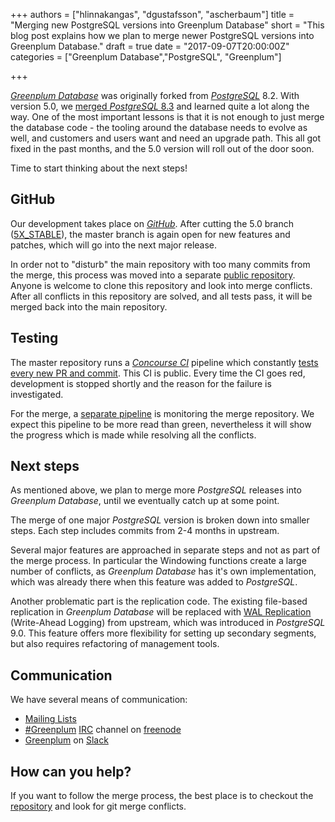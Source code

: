 +++
authors = ["hlinnakangas", "dgustafsson", "ascherbaum"]
title = "Merging new PostgreSQL versions into Greenplum Database"
short = "This blog post explains how we plan to merge newer PostgreSQL versions into Greenplum Database."
draft = true
date = "2017-09-07T20:00:00Z"
categories = ["Greenplum Database","PostgreSQL", "Greenplum"]

+++

[_Greenplum Database_](http://greenplum.org/) was originally forked from [_PostgreSQL_](https://www.postgresql.org/) 8.2. With version 5.0, we [merged _PostgreSQL_ 8.3](http://engineering.pivotal.io/post/gpdb_merge_with_postgresql_8.3/) and learned quite a lot along the way. One of the most important lessons is that it is not enough to just merge the database code - the tooling around the database needs to evolve as well, and customers and users want and need an upgrade path. This all got fixed in the past months, and the 5.0 version will roll out of the door soon.

Time to start thinking about the next steps!

## GitHub

Our development takes place on [_GitHub_](https://github.com/greenplum-db/gpdb). After cutting the 5.0 branch ([5X_STABLE](https://github.com/greenplum-db/gpdb/tree/5X_STABLE)), the master branch is again open for new features and patches, which will go into the next major release.

In order not to "disturb" the main repository with too many commits from the merge, this process was moved into a separate [public repository](https://github.com/greenplum-db/gpdb-postgres-merge). Anyone is welcome to clone this repository and look into merge conflicts. After all conflicts in this repository are solved, and all tests pass, it will be merged back into the main repository.


## Testing

The master repository runs a [_Concourse CI_](https://concourse.ci/) pipeline which constantly [tests every new PR and commit](https://gpdb.ci.pivotalci.info/teams/gpdb/pipelines/gpdb_master). This CI is public. Every time the CI goes red, development is stopped shortly and the reason for the failure is investigated.

For the merge, a [separate pipeline](https://gpdb.ci.pivotalci.info/teams/gpdb/pipelines/postgres_merge) is monitoring the merge repository. We expect this pipeline to be more read than green, nevertheless it will show the progress which is made while resolving all the conflicts.


## Next steps

As mentioned above, we plan to merge more _PostgreSQL_ releases into _Greenplum Database_, until we eventually catch up at some point.

The merge of one major _PostgreSQL_ version is broken down into smaller steps. Each step includes commits from 2-4 months in upstream.

Several major features are approached in separate steps and not as part of the merge process. In particular the Windowing functions create a large number of conflicts, as _Greenplum Database_ has it's own implementation, which was already there when this feature was added to _PostgreSQL_.

Another problematic part is the replication code. The existing file-based replication in _Greenplum Database_ will be replaced with [WAL Replication](https://www.postgresql.org/docs/8.4/static/wal-intro.html) (Write-Ahead Logging) from upstream, which was introduced in _PostgreSQL_ 9.0. This feature offers more flexibility for setting up secondary segments, but also requires refactoring of management tools.


## Communication

We have several means of communication:

* [Mailing Lists](http://greenplum.org/mailing-lists/)
* [#Greenplum](irc://freenode.net/#greenplum) [IRC](https://en.wikipedia.org/wiki/Internet_Relay_Chat) channel on [freenode](https://freenode.net/)
* [Greenplum](https://greenplum.slack.com/) on [Slack](https://slack.com/)


## How can you help?

If you want to follow the merge process, the best place is to checkout the [repository](https://github.com/greenplum-db/gpdb-postgres-merge) and look for git merge conflicts.
